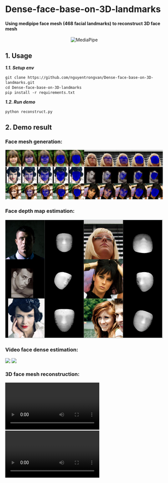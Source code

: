 # Dense-face-base-on-3D-landmarks
#### Using medipipe face mesh (468 facial landmarks) to reconstruct 3D face mesh
<div style="text-align:center;">
    <img src="https://mohamedalirashad.github.io/FreeFaceMoCap/assets/img/mediapipe.png" alt="MediaPipe" width="30%">
</div>


## 1. Usage
***1.1. Setup env***  
```
git clone https://github.com/nguyentrongvan/Dense-face-base-on-3D-landmarks.git
cd Dense-face-base-on-3D-landmarks 
pip install -r requirements.txt
```


***1.2. Run demo***  
```
python reconstruct.py
```

## 2. Demo result
### Face mesh generation:
![Demo face mesh](data/demo/dense.png)

### Face depth map estimation:
![Demo face depth](data/demo/depth.png)

### Video face dense estimation:

![](data/demo/famed01.gif)
![](data/demo/famed02.gif)

### 3D face mesh reconstruction:
<video controls>
  <source src="data/demo/mesh_famed01.mp4" type="video/mp4">
</video>

<video controls>
  <source src="data/demo/mesh_local.mp4" type="video/mp4">
</video>

